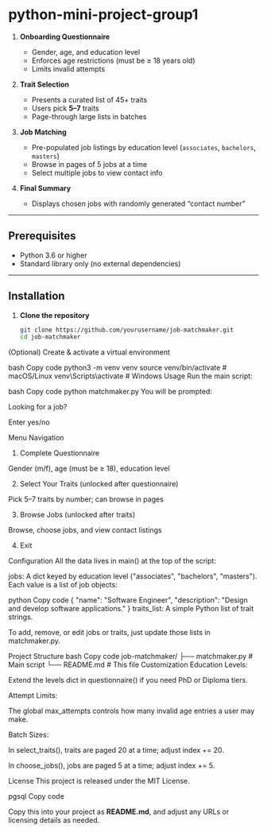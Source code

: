 # python-mini-project-group1
1. **Onboarding Questionnaire**  
   - Gender, age, and education level  
   - Enforces age restrictions (must be ≥ 18 years old)  
   - Limits invalid attempts

2. **Trait Selection**  
   - Presents a curated list of 45+ traits  
   - Users pick **5–7** traits  
   - Page-through large lists in batches

3. **Job Matching**  
   - Pre-populated job listings by education level (`associates`, `bachelors`, `masters`)  
   - Browse in pages of 5 jobs at a time  
   - Select multiple jobs to view contact info

4. **Final Summary**  
   - Displays chosen jobs with randomly generated “contact number”

---

## Prerequisites

- Python 3.6 or higher
- Standard library only (no external dependencies)

---

## Installation

1. **Clone the repository**  
   ```bash
   git clone https://github.com/yourusername/job-matchmaker.git
   cd job-matchmaker
(Optional) Create & activate a virtual environment

bash
Copy code
python3 -m venv venv
source venv/bin/activate   # macOS/Linux
venv\Scripts\activate      # Windows
Usage
Run the main script:

bash
Copy code
python matchmaker.py
You will be prompted:

Looking for a job?

Enter yes/no

Menu Navigation

1. Complete Questionnaire

Gender (m/f), age (must be ≥ 18), education level

2. Select Your Traits (unlocked after questionnaire)

Pick 5–7 traits by number; can browse in pages

3. Browse Jobs (unlocked after traits)

Browse, choose jobs, and view contact listings

4. Exit

Configuration
All the data lives in main() at the top of the script:

jobs:
A dict keyed by education level ("associates", "bachelors", "masters").
Each value is a list of job objects:

python
Copy code
{
  "name": "Software Engineer",
  "description": "Design and develop software applications."
}
traits_list:
A simple Python list of trait strings.

To add, remove, or edit jobs or traits, just update those lists in matchmaker.py.

Project Structure
bash
Copy code
job-matchmaker/
├── matchmaker.py     # Main script
└── README.md         # This file
Customization
Education Levels:

Extend the levels dict in questionnaire() if you need PhD or Diploma tiers.

Attempt Limits:

The global max_attempts controls how many invalid age entries a user may make.

Batch Sizes:

In select_traits(), traits are paged 20 at a time; adjust index += 20.

In choose_jobs(), jobs are paged 5 at a time; adjust index += 5.

License
This project is released under the MIT License.

pgsql
Copy code

Copy this into your project as **README.md**, and adjust any URLs or licensing details as needed.





